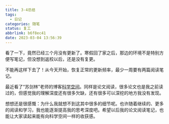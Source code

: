 ```yaml
---
title: 3-4总结
tags:
  - 日记
categories: 随笔
status: 复工
abbrlink: b6f8ec41
date: 2023-03-04 13:56:39
---
```


看了一下，竟然已经三个月没有更新了。寒假回了家之后，那边的环境不是特别方便写笔记，但没想到返校以后，还是没有复更。

不能再这样下去了！从今天开始，恢复正常的更新频率，最少一周要有两篇阅读笔记。

最近看了“苏剑林”老师的博客[科学空间](https://spaces.ac.cn/)。同样是论文阅读，很多论文也是我之前读过的，但感觉我的理解深度还有很多欠缺，还有很多可以深挖的地方我没有发现。

想想还是很感慨：为什么我就想不到这其中很多的细节呢。也许随着继续的、更多的阅读和学习，我也能逐渐提高我的思考深度吧。希望以后我的论文阅读笔记，也能让大家读起来能有向科学空间一样的收获感。
